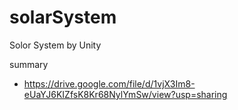 # solarSystem
Solor System by Unity

summary
- https://drive.google.com/file/d/1vjX3Im8-eUaYJ6KIZfsK8Kr68NylYmSw/view?usp=sharing
